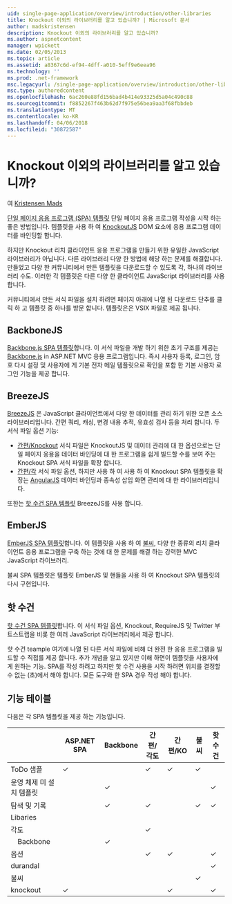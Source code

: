 ```yaml
---
uid: single-page-application/overview/introduction/other-libraries
title: Knockout 이외의 라이브러리를 알고 있습니까? | Microsoft 문서
author: madskristensen
description: Knockout 이외의 라이브러리를 알고 있습니까?
ms.author: aspnetcontent
manager: wpickett
ms.date: 02/05/2013
ms.topic: article
ms.assetid: a8367c6d-ef94-4dff-a010-5eff9e6eea96
ms.technology: ''
ms.prod: .net-framework
msc.legacyurl: /single-page-application/overview/introduction/other-libraries
msc.type: authoredcontent
ms.openlocfilehash: 6ac260e88fd156bad4b414e93325d5a04c490c88
ms.sourcegitcommit: f8852267f463b62d7f975e56bea9aa3f68fbbdeb
ms.translationtype: MT
ms.contentlocale: ko-KR
ms.lasthandoff: 04/06/2018
ms.locfileid: "30872587"
---
```

<a name="know-a-library-other-than-knockout"></a>Knockout 이외의 라이브러리를 알고 있습니까?
====================
여 [Kristensen Mads](https://github.com/madskristensen)

[단일 페이지 응용 프로그램 (SPA) 템플릿](knockoutjs-template.md) 단일 페이지 응용 프로그램 작성을 시작 하는 좋은 방법입니다. 템플릿을 사용 하 여 [KnockoutJS](http://knockoutjs.com/) DOM 요소에 응용 프로그램 데이터를 바인딩할 합니다.

하지만 Knockout 리치 클라이언트 응용 프로그램을 만들기 위한 유일한 JavaScript 라이브러리가 아닙니다. 다른 라이브러리 다양 한 방법에 해당 하는 문제를 해결합니다. 만들었고 다양 한 커뮤니티에서 만든 템플릿을 다운로드할 수 있도록 각, 하나의 라이브러리 수도. 이러한 각 템플릿은 다른 다양 한 클라이언트 JavaScript 라이브러리를 사용합니다.

커뮤니티에서 만든 서식 파일을 설치 하려면 페이지 아래에 나열 된 다운로드 단추를 클릭 하 고 템플릿 중 하나를 방문 합니다. 템플릿은은 VSIX 파일로 제공 됩니다.

## <a name="backbonejs"></a>BackboneJS

[Backbone.js SPA 템플릿](../templates/backbonejs-template.md)합니다. 이 서식 파일을 개발 하기 위한 초기 구조를 제공는 [Backbone.js](http://backbonejs.org/) in ASP.NET MVC 응용 프로그램입니다. 즉시 사용자 등록, 로그인, 암호 다시 설정 및 사용자에 게 기본 전자 메일 템플릿으로 확인을 포함 한 기본 사용자 로그인 기능을 제공 합니다.

## <a name="breezejs"></a>BreezeJS

[BreezeJS](http://www.breezejs.com/?utm_source=ms-spa) 은 JavaScript 클라이언트에서 다양 한 데이터를 관리 하기 위한 오픈 소스 라이브러리입니다. 간편 쿼리, 캐싱, 변경 내용 추적, 유효성 검사 등을 처리 합니다. 두 서식 파일 옵션 기능:

- [간편/Knockout](../templates/breezeknockout-template.md) 서식 파일은 KnockoutJS 및 데이터 관리에 대 한 옵션으로는 단일 페이지 응용을 데이터 바인딩에 대 한 프로그램을 쉽게 빌드할 수를 보여 주는 Knockout SPA 서식 파일을 확장 합니다.
- [간편/각](../templates/breezeangular-template.md) 서식 파일 옵션, 하지만 사용 하 여 사용 하 여 Knockout SPA 템플릿을 확장는 [AngularJS](http://angularjs.org) 데이터 바인딩과 종속성 삽입 화면 관리에 대 한 라이브러리입니다.

또한는 [핫 수건 SPA 템플릿](../templates/hottowel-template.md) BreezeJS를 사용 합니다.

## <a name="emberjs"></a>EmberJS

[EmberJS SPA 템플릿](../templates/emberjs-template.md)합니다. 이 템플릿을 사용 하 여 [불씨](http://emberjs.com/), 다양 한 종류의 리치 클라이언트 응용 프로그램을 구축 하는 것에 대 한 문제를 해결 하는 강력한 MVC JavaScript 라이브러리.

불씨 SPA 템플릿은 템플릿 EmberJS 및 핸들을 사용 하 여 Knockout SPA 템플릿의 다시 구현입니다.

## <a name="hot-towel"></a>핫 수건

[핫 수건 SPA 템플릿](../templates/hottowel-template.md)합니다. 이 서식 파일 옵션, Knockout, RequireJS 및 Twitter 부트스트랩을 비롯 한 여러 JavaScript 라이브러리에서 제공 합니다.

핫 수건 teample 여기에 나열 된 다른 서식 파일에 비해 더 완전 한 응용 프로그램을 빌드할 수 직접를 제공 합니다. 추가 개념을 알고 있지만 이해 하면이 템플릿을 사용자에 게 원하는 기능. SPA를 작성 하려고 하지만 핫 수건 사용을 시작 하려면 위치를 결정할 수 없는 (초)에서 해야 합니다. 모든 도구와 한 SPA 경우 작성 해야 합니다.

## <a name="feature-table"></a>기능 테이블

다음은 각 SPA 템플릿을 제공 하는 기능입니다.


|                        | ASP.NET SPA | Backbone | 간편/각도 | 간편/KO |  불씨   | 핫 수건 |
|------------------------|-------------|----------|----------------|-----------|----------|-----------|
|      ToDo 샘플       |  &#10003;   |          |    &#10003;    | &#10003;  | &#10003; |           |
|     운영 체제 미 설치 템플릿      |             | &#10003; |                |           |          | &#10003;  |
| 탐색 및 기록 |             | &#10003; |    &#10003;    |           | &#10003; | &#10003;  |
|        Libaries        |             |          |                |           |          |           |
|        각도         |             |          |    &#10003;    |           |          |           |
|    &#8195;Backbone     |             | &#10003; |                |           |          |           |
|         옵션         |             |          |    &#10003;    | &#10003;  |          | &#10003;  |
|        durandal        |             |          |                |           |          | &#10003;  |
|         불씨          |             |          |                |           | &#10003; |           |
|        knockout        |  &#10003;   |          |                | &#10003;  |          | &#10003;  |

